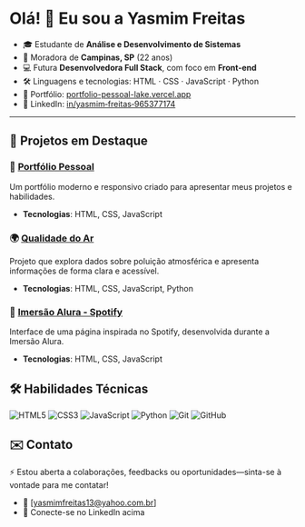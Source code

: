 # Olá! 👋 Eu sou a Yasmim Freitas

- 🎓 Estudante de **Análise e Desenvolvimento de Sistemas**  
- 🌆 Moradora de **Campinas, SP** (22 anos)  
- 💻 Futura **Desenvolvedora Full Stack**, com foco em **Front‑end**  
- 🛠️ Linguagens e tecnologias: HTML · CSS · JavaScript · Python  
- 🔗 Portfólio: [portfolio-pessoal-lake.vercel.app](https://portfolio-pessoal-lake.vercel.app/)  
- 🔗 LinkedIn: [in/yasmim‑freitas‑965377174](https://www.linkedin.com/in/yasmim-freitas-965377174)

---

## 🌟 Projetos em Destaque

### 🎨 [Portfólio Pessoal](https://github.com/YasmimFreitas13/Portfolio_Pessoal)
Um portfólio moderno e responsivo criado para apresentar meus projetos e habilidades.
- **Tecnologias**: HTML, CSS, JavaScript


### 🌍 [Qualidade do Ar](https://github.com/YasmimFreitas13/Qualidade_do_Ar)
Projeto que explora dados sobre poluição atmosférica e apresenta informações de forma clara e acessível.
- **Tecnologias**: HTML, CSS, JavaScript, Python


### 🎵 [Imersão Alura - Spotify](https://github.com/YasmimFreitas13/Spotify-Imersao-Alura)
Interface de uma página inspirada no Spotify, desenvolvida durante a Imersão Alura.
- **Tecnologias**: HTML, CSS, JavaScript

## 🛠️ Habilidades Técnicas

<p align="left">
  <img src="https://img.shields.io/badge/HTML5-E34F26?style=for-the-badge&logo=html5&logoColor=white" alt="HTML5"/>
  <img src="https://img.shields.io/badge/CSS3-1572B6?style=for-the-badge&logo=css3&logoColor=white" alt="CSS3"/>
  <img src="https://img.shields.io/badge/JavaScript-F7DF1E?style=for-the-badge&logo=javascript&logoColor=black" alt="JavaScript"/>
  <img src="https://img.shields.io/badge/Python-3776AB?style=for-the-badge&logo=python&logoColor=white" alt="Python"/>
  <img src="https://img.shields.io/badge/Git-F05032?style=for-the-badge&logo=git&logoColor=white" alt="Git"/>
  <img src="https://img.shields.io/badge/GitHub-181717?style=for-the-badge&logo=github&logoColor=white" alt="GitHub"/>
</p>

## ✉️ Contato

⚡ Estou aberta a colaborações, feedbacks ou oportunidades—sinta-se à vontade para me contatar!

- 📧 [yasmimfreitas13@yahoo.com.br] 
- 💬 Conecte-se no LinkedIn acima
